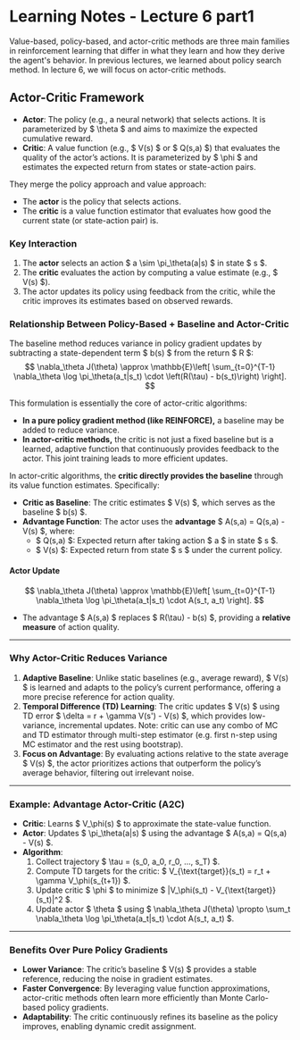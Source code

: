 # Learning Notes - Lecture 6 part1
Value-based, policy-based, and actor-critic methods are three main families in reinforcement learning that differ in what they learn and how they derive the agent's behavior. In previous lectures, we learned about policy search method. In lecture 6, we will focus on actor-critic methods.

## Actor-Critic Framework
- **Actor**: The policy (e.g., a neural network) that selects actions. It is parameterized by $ \theta $ and aims to maximize the expected cumulative reward.
- **Critic**: A value function (e.g., $ V(s) $ or $ Q(s,a) $) that evaluates the quality of the actor’s actions. It is parameterized by $ \phi $ and estimates the expected return from states or state-action pairs.

They merge the policy approach and value approach:
  - The **actor** is the policy that selects actions.
  - The **critic** is a value function estimator that evaluates how good the current state (or state-action pair) is.
### Key Interaction
1. The **actor** selects an action $ a \sim \pi_\theta(a|s) $ in state $ s $.
2. The **critic** evaluates the action by computing a value estimate (e.g., $ V(s) $).
3. The actor updates its policy using feedback from the critic, while the critic improves its estimates based on observed rewards.

### Relationship Between Policy-Based + Baseline and Actor-Critic
The baseline method reduces variance in policy gradient updates by subtracting a state-dependent term $ b(s) $ from the return $ R $:
$$
\nabla_\theta J(\theta) \approx \mathbb{E}\left[ \sum_{t=0}^{T-1} \nabla_\theta \log \pi_\theta(a_t|s_t) \cdot \left(R(\tau) - b(s_t)\right) \right].
$$

This formulation is essentially the core of actor-critic algorithms:
- **In a pure policy gradient method (like REINFORCE),** a baseline may be added to reduce variance.  
- **In actor-critic methods,** the critic is not just a fixed baseline but is a learned, adaptive function that continuously provides feedback to the actor. This joint training leads to more efficient updates.

In actor-critic algorithms, the **critic directly provides the baseline** through its value function estimates. Specifically:
- **Critic as Baseline**: The critic estimates $ V(s) $, which serves as the baseline $ b(s) $.
- **Advantage Function**: The actor uses the **advantage** $ A(s,a) = Q(s,a) - V(s) $, where:
  - $ Q(s,a) $: Expected return after taking action $ a $ in state $ s $.
  - $ V(s) $: Expected return from state $ s $ under the current policy.

#### Actor Update
$$
\nabla_\theta J(\theta) \approx \mathbb{E}\left[ \sum_{t=0}^{T-1} \nabla_\theta \log \pi_\theta(a_t|s_t) \cdot A(s_t, a_t) \right].
$$
- The advantage $ A(s,a) $ replaces $ R(\tau) - b(s) $, providing a **relative measure** of action quality.

---

### Why Actor-Critic Reduces Variance
1. **Adaptive Baseline**: Unlike static baselines (e.g., average reward), $ V(s) $ is learned and adapts to the policy’s current performance, offering a more precise reference for action quality.
2. **Temporal Difference (TD) Learning**: The critic updates $ V(s) $ using TD error $ \delta = r + \gamma V(s') - V(s) $, which provides low-variance, incremental updates. Note: critic can use any combo of MC and TD estimator through multi-step estimator (e.g. first n-step using MC estimator and the rest using bootstrap).
3. **Focus on Advantage**: By evaluating actions relative to the state average $ V(s) $, the actor prioritizes actions that outperform the policy’s average behavior, filtering out irrelevant noise.

---

### Example: Advantage Actor-Critic (A2C)
- **Critic**: Learns $ V_\phi(s) $ to approximate the state-value function.
- **Actor**: Updates $ \pi_\theta(a|s) $ using the advantage $ A(s,a) = Q(s,a) - V(s) $.
- **Algorithm**:
  1. Collect trajectory $ \tau = (s_0, a_0, r_0, ..., s_T) $.
  2. Compute TD targets for the critic: $ V_{\text{target}}(s_t) = r_t + \gamma V_\phi(s_{t+1}) $.
  3. Update critic $ \phi $ to minimize $ \|V_\phi(s_t) - V_{\text{target}}(s_t)\|^2 $.
  4. Update actor $ \theta $ using $ \nabla_\theta J(\theta) \propto \sum_t \nabla_\theta \log \pi_\theta(a_t|s_t) \cdot A(s_t, a_t) $.

---

### Benefits Over Pure Policy Gradients
- **Lower Variance**: The critic’s baseline $ V(s) $ provides a stable reference, reducing the noise in gradient estimates.
- **Faster Convergence**: By leveraging value function approximations, actor-critic methods often learn more efficiently than Monte Carlo-based policy gradients.
- **Adaptability**: The critic continuously refines its baseline as the policy improves, enabling dynamic credit assignment.